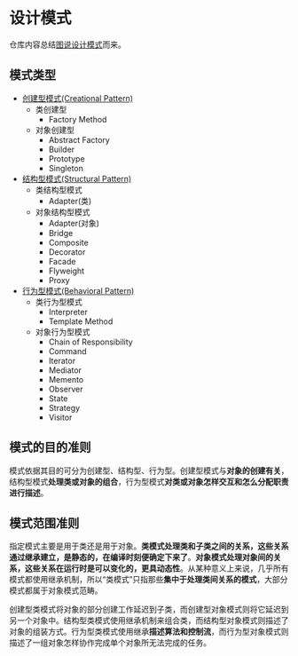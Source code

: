 # 设计模式
仓库内容总结[图说设计模式](http://design-patterns.readthedocs.io/zh_CN/latest/index.html)而来。

## 模式类型
- [创建型模式(Creational Pattern)](creational_pattern/creational-pattern.md)
    - 类创建型
        - Factory Method
    - 对象创建型
        - Abstract Factory
        - Builder
        - Prototype
        - Singleton
- [结构型模式(Structural Pattern)](structural_pattern/structural-pattern.md)
    - 类结构型模式
        - Adapter(类)
    - 对象结构型模式
        - Adapter(对象)
        - Bridge
        - Composite
        - Decorator
        - Facade
        - Flyweight
        - Proxy
- [行为型模式(Behavioral Pattern)](behavioural_pattern/behavioural-pattern.md)
    - 类行为型模式
        - Interpreter
        - Template Method
    - 对象行为型模式
        - Chain of Responsibility
        - Command
        - Iterator
        - Mediator
        - Memento
        - Observer
        - State
        - Strategy
        - Visitor

## 模式的目的准则
模式依据其目的可分为创建型、结构型、行为型。创建型模式与**对象的创建有关**，结构型模式**处理类或对象的组合**，行为型模式**对类或对象怎样交互和怎么分配职责进行描述**。

## 模式范围准则
指定模式主要是用于类还是用于对象。**类模式处理类和子类之间的关系，这些关系通过继承建立，是静态的，在编译时刻便确定下来了**。**对象模式处理对象间的关系，这些关系在运行时是可以变化的，更具动态性**。从某种意义上来说，几乎所有模式都使用继承机制，所以“类模式”只指那些**集中于处理类间关系的模式**，大部分模式都属于对象模式范畴。

创建型类模式将对象的部分创建工作延迟到子类，而创建型对象模式则将它延迟到另一个对象中。结构型类模式使用继承机制来组合类，而结构型对象模式则描述了对象的组装方式。行为型类模式使用继承**描述算法和控制流**，而行为型对象模式则描述了一组对象怎样协作完成单个对象所无法完成的任务。
